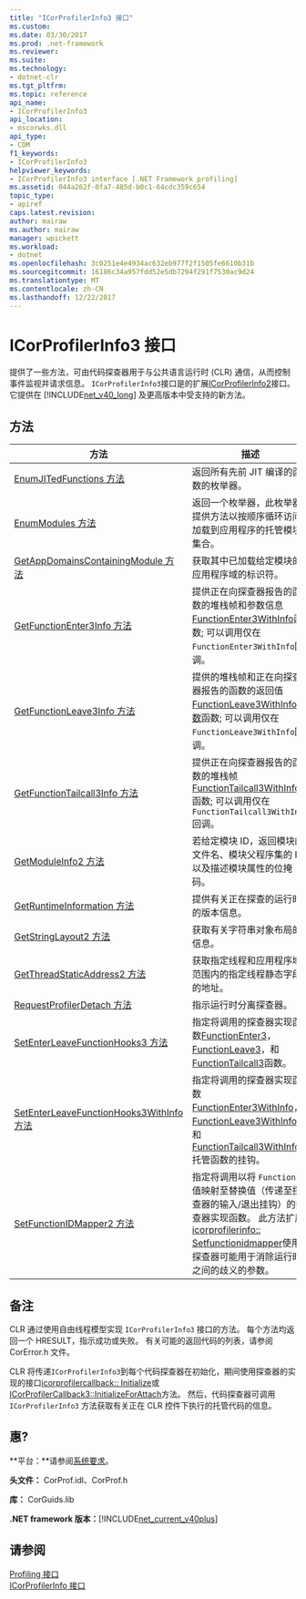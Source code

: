 ```yaml
---
title: "ICorProfilerInfo3 接口"
ms.custom: 
ms.date: 03/30/2017
ms.prod: .net-framework
ms.reviewer: 
ms.suite: 
ms.technology:
- dotnet-clr
ms.tgt_pltfrm: 
ms.topic: reference
api_name:
- ICorProfilerInfo3
api_location:
- mscorwks.dll
api_type:
- COM
f1_keywords:
- ICorProfilerInfo3
helpviewer_keywords:
- ICorProfilerInfo3 interface [.NET Framework profiling]
ms.assetid: 044a262f-0fa7-485d-b0c1-64cdc359c654
topic_type:
- apiref
caps.latest.revision: 
author: mairaw
ms.author: mairaw
manager: wpickett
ms.workload:
- dotnet
ms.openlocfilehash: 3c0251e4e4934ac632eb977f2f1505fe6610b31b
ms.sourcegitcommit: 16186c34a957fdd52e5db7294f291f7530ac9d24
ms.translationtype: MT
ms.contentlocale: zh-CN
ms.lasthandoff: 12/22/2017
---
```

# <a name="icorprofilerinfo3-interface"></a>ICorProfilerInfo3 接口
提供了一些方法，可由代码探查器用于与公共语言运行时 (CLR) 通信，从而控制事件监视并请求信息。 `ICorProfilerInfo3`接口是的扩展[ICorProfilerInfo2](../../../../docs/framework/unmanaged-api/profiling/icorprofilerinfo2-interface.md)接口。 它提供在 [!INCLUDE[net_v40_long](../../../../includes/net-v40-long-md.md)] 及更高版本中受支持的新方法。  
  
## <a name="methods"></a>方法  
  
|方法|描述|  
|------------|-----------------|  
|[EnumJITedFunctions 方法](../../../../docs/framework/unmanaged-api/profiling/icorprofilerinfo3-enumjitedfunctions-method.md)|返回所有先前 JIT 编译的函数的枚举器。|  
|[EnumModules 方法](../../../../docs/framework/unmanaged-api/profiling/icorprofilerinfo3-enummodules-method.md)|返回一个枚举器，此枚举器提供方法以按顺序循环访问加载到应用程序的托管模块集合。|  
|[GetAppDomainsContainingModule 方法](../../../../docs/framework/unmanaged-api/profiling/icorprofilerinfo3-getappdomainscontainingmodule-method.md)|获取其中已加载给定模块的应用程序域的标识符。|  
|[GetFunctionEnter3Info 方法](../../../../docs/framework/unmanaged-api/profiling/icorprofilerinfo3-getfunctionenter3info-method.md)|提供正在向探查器报告的函数的堆栈帧和参数信息[FunctionEnter3WithInfo](../../../../docs/framework/unmanaged-api/profiling/functionenter3withinfo-function.md)函数; 可以调用仅在`FunctionEnter3WithInfo`回调。|  
|[GetFunctionLeave3Info 方法](../../../../docs/framework/unmanaged-api/profiling/icorprofilerinfo3-getfunctionleave3info-method.md)|提供的堆栈帧和正在向探查器报告的函数的返回值[FunctionLeave3WithInfo 函数](../../../../docs/framework/unmanaged-api/profiling/functionleave3withinfo-function.md)函数; 可以调用仅在`FunctionLeave3WithInfo`回调。|  
|[GetFunctionTailcall3Info 方法](../../../../docs/framework/unmanaged-api/profiling/icorprofilerinfo3-getfunctiontailcall3info-method.md)|提供正在向探查器报告的函数的堆栈帧[FunctionTailcall3WithInfo](../../../../docs/framework/unmanaged-api/profiling/functiontailcall3withinfo-function.md)函数; 可以调用仅在`FunctionTailcall3WithInfo`回调。|  
|[GetModuleInfo2 方法](../../../../docs/framework/unmanaged-api/profiling/icorprofilerinfo3-getmoduleinfo2-method.md)|若给定模块 ID，返回模块的文件名、模块父程序集的 ID 以及描述模块属性的位掩码。|  
|[GetRuntimeInformation 方法](../../../../docs/framework/unmanaged-api/profiling/icorprofilerinfo3-getruntimeinformation-method.md)|提供有关正在探查的运行时的版本信息。|  
|[GetStringLayout2 方法](../../../../docs/framework/unmanaged-api/profiling/icorprofilerinfo3-getstringlayout2-method.md)|获取有关字符串对象布局的信息。|  
|[GetThreadStaticAddress2 方法](../../../../docs/framework/unmanaged-api/profiling/icorprofilerinfo3-getthreadstaticaddress2-method.md)|获取指定线程和应用程序域范围内的指定线程静态字段的地址。|  
|[RequestProfilerDetach 方法](../../../../docs/framework/unmanaged-api/profiling/icorprofilerinfo3-requestprofilerdetach-method.md)|指示运行时分离探查器。|  
|[SetEnterLeaveFunctionHooks3 方法](../../../../docs/framework/unmanaged-api/profiling/icorprofilerinfo3-setenterleavefunctionhooks3-method.md)|指定将调用的探查器实现函数[FunctionEnter3](../../../../docs/framework/unmanaged-api/profiling/functionenter3-function.md)， [FunctionLeave3](../../../../docs/framework/unmanaged-api/profiling/functionleave3-function.md)，和[FunctionTailcall3](../../../../docs/framework/unmanaged-api/profiling/functiontailcall3-function.md)函数。|  
|[SetEnterLeaveFunctionHooks3WithInfo 方法](../../../../docs/framework/unmanaged-api/profiling/icorprofilerinfo3-setenterleavefunctionhooks3withinfo-method.md)|指定将调用的探查器实现函数[FunctionEnter3WithInfo](../../../../docs/framework/unmanaged-api/profiling/functionenter3withinfo-function.md)， [FunctionLeave3WithInfo](../../../../docs/framework/unmanaged-api/profiling/functionleave3withinfo-function.md)，和[FunctionTailcall3WithInfo](../../../../docs/framework/unmanaged-api/profiling/functiontailcall3withinfo-function.md)托管函数的挂钩。|  
|[SetFunctionIDMapper2 方法](../../../../docs/framework/unmanaged-api/profiling/icorprofilerinfo3-setfunctionidmapper2-method.md)|指定将调用以将 `FunctionID` 值映射至替换值（传递至探查器的输入/退出挂钩）的探查器实现函数。 此方法扩展[icorprofilerinfo:: Setfunctionidmapper](../../../../docs/framework/unmanaged-api/profiling/icorprofilerinfo-setfunctionidmapper-method.md)使用探查器可能用于消除运行时之间的歧义的参数。|  
  
## <a name="remarks"></a>备注  
 CLR 通过使用自由线程模型实现 `ICorProfilerInfo3` 接口的方法。 每个方法均返回一个 HRESULT，指示成功或失败。 有关可能的返回代码的列表，请参阅 CorError.h 文件。  
  
 CLR 将传递`ICorProfilerInfo3`到每个代码探查器在初始化，期间使用探查器的实现的接口[icorprofilercallback:: Initialize](../../../../docs/framework/unmanaged-api/profiling/icorprofilercallback-initialize-method.md)或[ICorProfilerCallback3::InitializeForAttach](../../../../docs/framework/unmanaged-api/profiling/icorprofilercallback3-initializeforattach-method.md)方法。 然后，代码探查器可调用 `ICorProfilerInfo3` 方法获取有关正在 CLR 控件下执行的托管代码的信息。  
  
## <a name="requirements"></a>惠?  
 **平台：**请参阅[系统要求](../../../../docs/framework/get-started/system-requirements.md)。  
  
 **头文件：** CorProf.idl、CorProf.h  
  
 **库：** CorGuids.lib  
  
 **.NET framework 版本：**[!INCLUDE[net_current_v40plus](../../../../includes/net-current-v40plus-md.md)]  
  
## <a name="see-also"></a>请参阅  
 [Profiling 接口](../../../../docs/framework/unmanaged-api/profiling/profiling-interfaces.md)  
 [ICorProfilerInfo 接口](../../../../docs/framework/unmanaged-api/profiling/icorprofilerinfo-interface.md)
